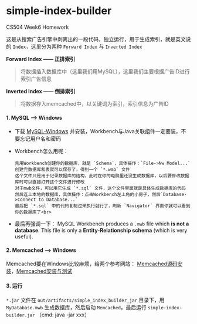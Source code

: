 # simple-index-builder
CS504 Week6 Homework<br>

这是从搜索广告引擎中剥离出的一段代码，独立运行，用于生成索引，就是英文说的 `Index`，这里分为两种 `Forward Index` 与 `Inverted Index`<br>

**Forward Index —— 正排索引**<br>
> 将数据插入数据库中（这里我们用MySQL），这里我们主要根据广告ID进行索引广告信息

**Inverted Index —— 倒排索引**<br>
> 将数据存入memcached中，以关键词为索引，索引信息为广告ID

#### 1. MySQL --> Windows
* 下载 [MySQL-Windows](https://dev.mysql.com/downloads/windows/installer/5.7.html) 并安装，Workbench与Java关联组件一定要装，不要忘记用户名和密码
* Workbench怎么用呢：
    
      先用Workbench创建你的数据库，就是 `Schema`，具体操作：`File->Nw Model...`
      创建完数据库和表就可以保存了，得到一个 `*.wmb` 文件
      这个文件只是用于记录数据库的结构，此时在你的电脑里还没生成数据库，以后要修改数据库时可以直接打开这个文件进行修改
      对于mwb文件，可以用它生成 `*.sql` 文件，这个文件里面就是具体生成数据库的代码
      然后连上本地的数据库，具体操作：点击Workbench左上角的小房子，然后`Database->Connect to Database...`
      最后把 `*.sql` 中的代码复制过来执行就行了，刷新 `Navigator` 界面你就可以看到你的数据库了<br>
      
* 最后再强调一下： MySQL Workbench produces a `.mwb` file which **is not a database**. This file is only a **Entity-Relationship schema** (which is very useful).<br>

#### 2. Memcached --> Windows
Memcached要在Windows比较麻烦，给两个参考网站：
[Memcached源码安装](http://www.cnblogs.com/skey_chen/p/5757957.html)，[Memcached安装与测试](http://blog.csdn.net/bbirdsky/article/details/26853045)<br>

#### 3. 运行
`*.jar` 文件在 `out/artifacts/simple_index_builder_jar` 目录下，用 `MyDatabase.mwb` 生成数据库，然后启动 `Memcached`，最后运行 `simple-index-builder.jar` 
（cmd: java -jar xxx）
